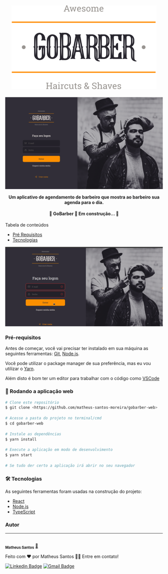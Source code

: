 <h1 align="center">
<img src="./.github/logo.svg"/>
</h1>

<img src="./.github/login.png"/>

<p align="center"><strong>Um aplicativo de agendamento de barbeiro que mostra ao barbeiro sua agenda para o dia.</strong></p>


<h4 align="center">
	🚧  GoBarber  🚀 Em construção...  🚧
</h4

Tabela de conteúdos
=================
<!--ts-->
   * [Pré Requisitos](#-pré-requisitos)
   * [Tecnologias](#-tecnologias)
<!--te-->


<img src="./.github/gobarber.gif"/>

### Pré-requisitos

Antes de começar, você vai precisar ter instalado em sua máquina as seguintes ferramentas:
[Git](https://git-scm.com), [Node.js](https://nodejs.org/en/).

Você pode utilizar o package manager de sua preferência, mas eu vou utilizar o [Yarn](https://yarnpkg.com/getting-started/install).

Além disto é bom ter um editor para trabalhar com o código como [VSCode](https://code.visualstudio.com/)

### 🎲 Rodando a aplicação web

```bash
# Clone este repositório
$ git clone <https://github.com/matheus-santos-moreira/gobarber-web>

# Acesse a pasta do projeto no terminal/cmd
$ cd gobarber-web

# Instale as dependências
$ yarn install

# Execute a aplicação em modo de desenvolvimento
$ yarn start

# Se tudo der certo a aplicação irá abrir no seu navegador
```

### 🛠 Tecnologias

As seguintes ferramentas foram usadas na construção do projeto:

- [React](https://pt-br.reactjs.org/)
- [Node.js](https://nodejs.org/en/)
- [TypeScript](https://www.typescriptlang.org/)

### Autor
---

<a href="https://www.linkedin.com/in/matheus-santos-moreira">
 <img style="border-radius: 50%;" src="https://avatars0.githubusercontent.com/u/52337444?s=460&u=98daaab916965e0330ef6552c0e879eb75e51bb1&v=4" width="100px;" alt=""/>
 <br />
 <sub><b>Matheus Santos</b></sub></a> <a href="https://www.linkedin.com/in/matheus-santos-moreira" title="Rocketseat">🚀</a>


Feito com ❤️ por Matheus Santos 👋🏽 Entre em contato!

 [![Linkedin Badge](https://img.shields.io/badge/-Matheus-blue?style=flat-square&logo=Linkedin&logoColor=white&link=https://www.linkedin.com/in/matheus-santos-moreira)](https://www.linkedin.com/in/matheus-santos-moreira)
[![Gmail Badge](https://img.shields.io/badge/-contato@matheussantosdev.com-c14438?style=flat-square&logo=Gmail&logoColor=white&link=mailto:contato@matheussantosdev.com)](mailto:contato@matheussantosdev.com)
